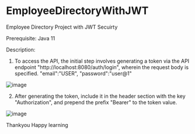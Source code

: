 # EmployeeDirectoryWithJWT
Employee Directory Project with JWT Secuirty

Prerequisite: Java 11

Description:

1. To access the API, the initial step involves generating a token via the API endpoint "http://localhost:8080/auth/login", wherein the request body is specified.
"email":"USER",
"password":"user@1"

![image](https://github.com/OmPrakash-52/EmployeeDirectoryWithJWT/assets/69031009/5d13b697-9139-424c-bd6a-24be97516424)


2. After generating the token, include it in the header section with the key "Authorization", and prepend the prefix "Bearer" to the token value.

![image](https://github.com/OmPrakash-52/EmployeeDirectoryWithJWT/assets/69031009/17744918-77d0-45e3-921f-5c094e9f6e39)

Thankyou 
Happy learning
